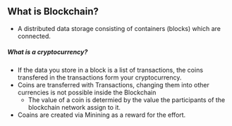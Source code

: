 ## What is Blockchain?

- A distributed data storage consisting of containers (blocks) which are connected.

##### What is a cryptocurrency?

- If the data you store in a block is a list of transactions, the coins transfered in the transactions form your cryptocurrency.
- Coins are transferred with Transactions, changing them into other currencies is not possible inside the Blockchain
  - The value of a coin is determied by the value the participants of the blockchain network assign to it.
- Coains are created via Minining as a reward for the effort.
